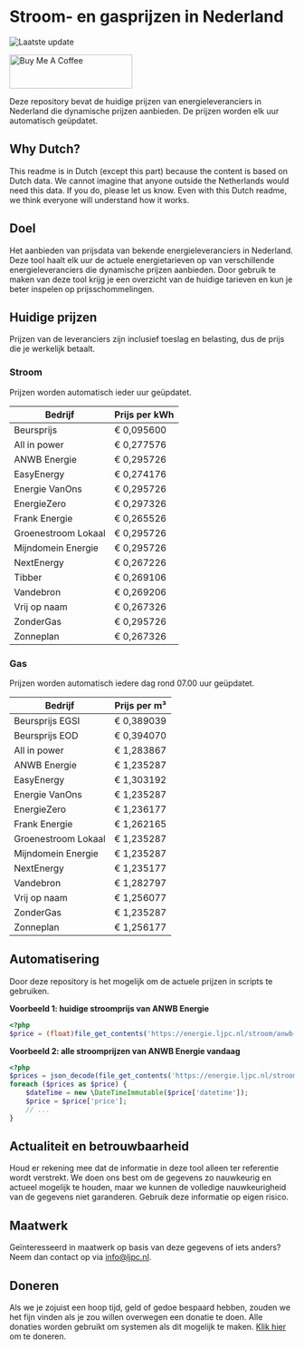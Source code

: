 # Stroom- en gasprijzen in Nederland

![Laatste update](https://img.shields.io/badge/laatste%20update-2024--11--08%2003%3A00%20CET-brightgreen)

<a href="https://www.buymeacoffee.com/Lars-" target="_blank"><img src="https://cdn.buymeacoffee.com/buttons/v2/default-orange.png" alt="Buy Me A Coffee" height="60" style="height: 60px !important;width: 217px !important;" ></a>

Deze repository bevat de huidige prijzen van energieleveranciers in Nederland die dynamische prijzen aanbieden. De prijzen worden elk uur automatisch geüpdatet.

## Why Dutch?

This readme is in Dutch (except this part) because the content is based on Dutch data. We cannot imagine that anyone outside the Netherlands would need this data. If you do, please let us know. Even with this Dutch readme, we think
everyone will understand how it works.

## Doel

Het aanbieden van prijsdata van bekende energieleveranciers in Nederland. Deze tool haalt elk uur de actuele energietarieven op van verschillende energieleveranciers die dynamische prijzen aanbieden. Door gebruik te maken van deze tool
krijg je een overzicht van de huidige tarieven en kun je beter inspelen op prijsschommelingen.

## Huidige prijzen

Prijzen van de leveranciers zijn inclusief toeslag en belasting, dus de prijs die je werkelijk betaalt.

### Stroom

Prijzen worden automatisch ieder uur geüpdatet.

 Bedrijf | Prijs per kWh 
---------|---------------
Beursprijs | € 0,095600
All in power | € 0,277576
ANWB Energie | € 0,295726
EasyEnergy | € 0,274176
Energie VanOns | € 0,295726
EnergieZero | € 0,297326
Frank Energie | € 0,265526
Groenestroom Lokaal | € 0,295726
Mijndomein Energie | € 0,295726
NextEnergy | € 0,267226
Tibber | € 0,269106
Vandebron | € 0,269206
Vrij op naam | € 0,267326
ZonderGas | € 0,295726
Zonneplan | € 0,267326


### Gas

Prijzen worden automatisch iedere dag rond 07.00 uur geüpdatet.

 Bedrijf | Prijs per m³ 
---------|--------------
Beursprijs EGSI | € 0,389039
Beursprijs EOD | € 0,394070
All in power | € 1,283867
ANWB Energie | € 1,235287
EasyEnergy | € 1,303192
Energie VanOns | € 1,235287
EnergieZero | € 1,236177
Frank Energie | € 1,262165
Groenestroom Lokaal | € 1,235287
Mijndomein Energie | € 1,235287
NextEnergy | € 1,235177
Vandebron | € 1,282797
Vrij op naam | € 1,256077
ZonderGas | € 1,235287
Zonneplan | € 1,256177


## Automatisering

Door deze repository is het mogelijk om de actuele prijzen in scripts te gebruiken.

**Voorbeeld 1: huidige stroomprijs van ANWB Energie**

```php
<?php
$price = (float)file_get_contents('https://energie.ljpc.nl/stroom/anwb-energie-nu.txt');

```

**Voorbeeld 2: alle stroomprijzen van ANWB Energie vandaag**

```php
<?php
$prices = json_decode(file_get_contents('https://energie.ljpc.nl/stroom/all-in-power-vandaag.json'),true);
foreach ($prices as $price) {
    $dateTime = new \DateTimeImmutable($price['datetime']);
    $price = $price['price'];
    // ...
}
```

## Actualiteit en betrouwbaarheid

Houd er rekening mee dat de informatie in deze tool alleen ter referentie wordt verstrekt. We doen ons best om de gegevens zo nauwkeurig en actueel mogelijk te houden, maar we kunnen de volledige nauwkeurigheid van de gegevens niet
garanderen. Gebruik deze informatie op eigen risico.

## Maatwerk

Geïnteresseerd in maatwerk op basis van deze gegevens of iets anders? Neem dan contact op
via [info@ljpc.nl](mailto:info@ljpc.nl?subject=Energie%20prijzen).

## Doneren

Als we je zojuist een hoop tijd, geld of gedoe bespaard hebben, zouden we het fijn vinden als je zou willen overwegen een
donatie te doen. Alle donaties worden gebruikt om systemen als dit mogelijk te
maken. [Klik hier](https://www.buymeacoffee.com/Lars-) om te doneren.
